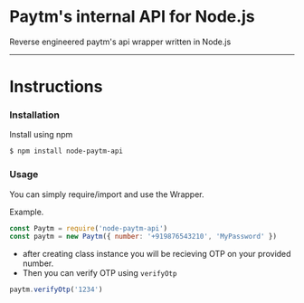 # Paytm's internal API for Node.js
Reverse engineered paytm's api wrapper written in Node.js

<hr>

# Instructions

### Installation
Install using npm
```sh
$ npm install node-paytm-api
```

### Usage
You can simply require/import and use the Wrapper.

Example.
```js
const Paytm = require('node-paytm-api')
const paytm = new Paytm({ number: '+919876543210', 'MyPassword' }) 
```
- after creating class instance you will be recieving OTP on your provided number. 
- Then you can verify OTP using `verifyOtp`

```js
paytm.verifyOtp('1234')
```
